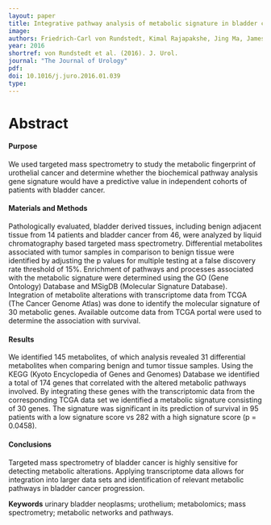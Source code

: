 ```yaml
---
layout: paper
title: Integrative pathway analysis of metabolic signature in bladder cancer a Linkage to The Cancer Genome Atlas project and prediction of survival
image: 
authors: Friedrich-Carl von Rundstedt, Kimal Rajapakshe, Jing Ma, James M. Arnold, Jie Gohlke, Vasanta Putluri, Rashmi Krishnapuram, D. Badrajee Piyarathna, Yair Lotan, Daniel Gödde, Stephan Roth, Stephan Störkel, Jonathan M. Levitt, George Michailidis, Arun Sreekumar, Seth P. Lerner, Cristian Coarfa, Nagireddy Putluri. 
year: 2016
shortref: von Rundstedt et al. (2016). J. Urol.
journal: "The Journal of Urology"
pdf: 
doi: 10.1016/j.juro.2016.01.039
type: 
---
```


# Abstract

#### Purpose

We used targeted mass spectrometry to study the metabolic fingerprint of urothelial cancer and determine whether the biochemical pathway analysis gene signature would have a predictive value in independent cohorts of patients with bladder cancer.

#### Materials and Methods

Pathologically evaluated, bladder derived tissues, including benign adjacent tissue from 14 patients and bladder cancer from 46, were analyzed by liquid chromatography based targeted mass spectrometry. Differential metabolites associated with tumor samples in comparison to benign tissue were identified by adjusting the p values for multiple testing at a false discovery rate threshold of 15%. Enrichment of pathways and processes associated with the metabolic signature were determined using the GO (Gene Ontology) Database and MSigDB (Molecular Signature Database). Integration of metabolite alterations with transcriptome data from TCGA (The Cancer Genome Atlas) was done to identify the molecular signature of 30 metabolic genes. Available outcome data from TCGA portal were used to determine the association with survival.

#### Results

We identified 145 metabolites, of which analysis revealed 31 differential metabolites when comparing benign and tumor tissue samples. Using the KEGG (Kyoto Encyclopedia of Genes and Genomes) Database we identified a total of 174 genes that correlated with the altered metabolic pathways involved. By integrating these genes with the transcriptomic data from the corresponding TCGA data set we identified a metabolic signature consisting of 30 genes. The signature was significant in its prediction of survival in 95 patients with a low signature score vs 282 with a high signature score (p = 0.0458).

#### Conclusions

Targeted mass spectrometry of bladder cancer is highly sensitive for detecting metabolic alterations. Applying transcriptome data allows for integration into larger data sets and identification of relevant metabolic pathways in bladder cancer progression.

**Keywords** urinary bladder neoplasms; urothelium; metabolomics; mass spectrometry; metabolic networks and pathways.
